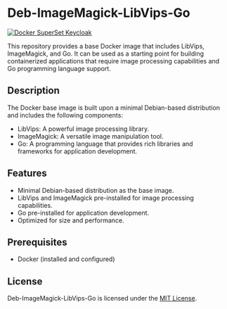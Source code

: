 # Deb-ImageMagick-LibVips-Go
[![Docker SuperSet Keycloak](https://github.com/HiWay-Media/Deb-ImageMagick-LibVips-Go/actions/workflows/docker-publish.yml/badge.svg)](https://github.com/HiWay-Media/Deb-ImageMagick-LibVips-Go/actions/workflows/docker-publish.yml)


This repository provides a base Docker image that includes LibVips, ImageMagick, and Go. It can be used as a starting point for building containerized applications that require image processing capabilities and Go programming language support.

## Description

The Docker base image is built upon a minimal Debian-based distribution and includes the following components:

- LibVips: A powerful image processing library.
- ImageMagick: A versatile image manipulation tool.
- Go: A programming language that provides rich libraries and frameworks for application development.

## Features

- Minimal Debian-based distribution as the base image.
- LibVips and ImageMagick pre-installed for image processing capabilities.
- Go pre-installed for application development.
- Optimized for size and performance.

## Prerequisites

- Docker (installed and configured)


## License

Deb-ImageMagick-LibVips-Go is licensed under the [MIT License](https://github.dev/HiWay-Media/Deb-ImageMagick-LibVips-Go/blob/main/LICENSE).


